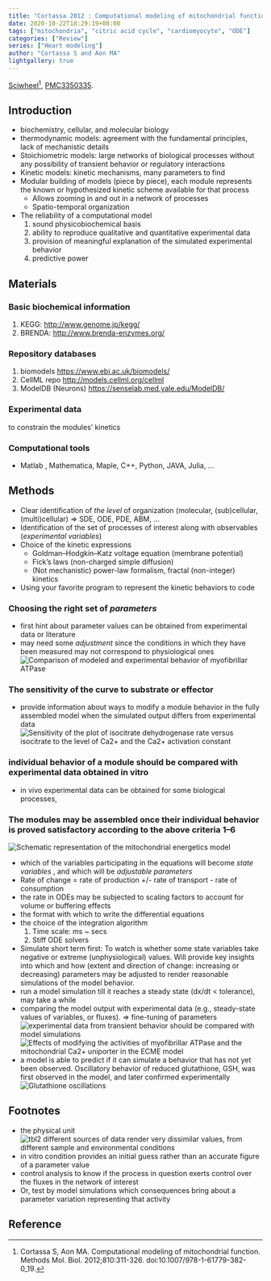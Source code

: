 ```yaml
---
title: "Cortassa 2012 : Computational modeling of mitochondrial function"
date: 2020-10-22T18:29:19+08:00
tags: ["mitochondria", "citric acid cycle", "cardiomyocyte", "ODE"]
categories: ["Review"]
series: ["Heart modeling"]
author: "Cortassa S and Aon MA"
lightgallery: true
---
```


[Sciwheel](https://sciwheel.com/work/#/items/5854039)[^Cortassa2012], [PMC3350335](http://www.ncbi.nlm.nih.gov/pmc/articles/PMC3350335).

<!--more-->

## Introduction

* biochemistry, cellular, and molecular biology
* thermodynamic models: agreement with the fundamental principles, lack of mechanistic details
* Stoichiometric models: large networks of biological processes without any possibility of transient behavior or regulatory interactions
* Kinetic models: kinetic mechanisms, many parameters to find
* Modular building of models (piece by piece), each module represents the known or hypothesized kinetic scheme available for that process
    * Allows zooming in and out in a network of processes
    * Spatio-temporal organization
* The reliability of a computational model
    1. sound physicobiochemical basis
    2. ability to reproduce qualitative and quantitative experimental data
    3. provision of meaningful explanation of the simulated experimental behavior
    4. predictive power

## Materials

### Basic biochemical information

1. KEGG: http://www.genome.jp/kegg/
2. BRENDA: http://www.brenda-enzymes.org/

### Repository databases

1. biomodels https://www.ebi.ac.uk/biomodels/
2. CellML repo http://models.cellml.org/cellml
3. ModelDB (Neurons) https://senselab.med.yale.edu/ModelDB/

### Experimental data

to constrain the modules’ kinetics

### Computational tools

* Matlab , Mathematica, Maple, C++, Python, JAVA, Julia, ...

## Methods

* Clear identification of *the level* of organization (molecular, (sub)cellular, (multi)cellular) => SDE, ODE, PDE, ABM, ...
* Identification of the set of processes of interest along with observables (*experimental variables*)
* Choice of the kinetic expressions
     * Goldman–Hodgkin–Katz voltage equation (membrane potential)
     * Fick’s laws (non-charged simple diffusion)
     * (Not mechanistic) power-law formalism, fractal (non-integer) kinetics
* Using your favorite program to represent the kinetic behaviors to code

### Choosing the right set of *parameters*

* first hint about parameter values can be obtained from experimental data or literature
* may need some *adjustment* since the conditions in which they have been measured may not correspond to physiological ones
![Comparison of modeled and experimental behavior of myofibrillar ATPase](https://www.ncbi.nlm.nih.gov/pmc/articles/PMC3350335/bin/nihms373896f1.jpg)

### The sensitivity of the curve to substrate or effector

* provide information about ways to modify a module behavior in the fully assembled model when the simulated output differs from experimental data
![Sensitivity of the plot of isocitrate dehydrogenase rate versus isocitrate to the level of Ca2+ and the Ca2+ activation constant](https://www.ncbi.nlm.nih.gov/pmc/articles/PMC3350335/bin/nihms373896f2.jpg)

### individual behavior of a module should be compared with experimental data obtained in vitro

* in vivo experimental data can be obtained for some biological processes,

### The modules may be assembled once their individual behavior is proved satisfactory according to the above criteria 1–6

![Schematic representation of the mitochondrial energetics model](https://www.ncbi.nlm.nih.gov/pmc/articles/PMC3350335/bin/nihms373896f3.jpg)
* which of the variables participating in the equations will become *state variables* , and which will be *adjustable parameters*
* Rate of change = rate of production +/- rate of transport - rate of consumption
* the rate in ODEs may be subjected to scaling factors to account for volume or buffering effects
* the format with which to write the differential equations
* the choice of the integration algorithm
    1. Time scale: ms ~ secs
    2. Stiff ODE solvers
* Simulate short term first: To watch is whether some state variables take negative or extreme (unphysiological) values. Will provide key insights into which and how (extent and direction of change: increasing or decreasing) parameters may be adjusted to render reasonable simulations of the model behavior.
* run a model simulation till it reaches a steady state (dx/dt < tolerance), may take a while
* comparing the model output with experimental data (e.g., steady-state values of variables, or fluxes). => fine-tuning of parameters
![experimental data from transient behavior should be compared with model simulations](https://www.ncbi.nlm.nih.gov/pmc/articles/PMC3350335/bin/nihms373896f4.jpg)
![Effects of modifying the activities of myofibrillar ATPase and the mitochondrial Ca2+ uniporter in the ECME model](https://www.ncbi.nlm.nih.gov/pmc/articles/PMC3350335/bin/nihms373896f5.jpg)
* a model is able to predict if it can simulate a behavior that has not yet been observed. Oscillatory behavior of reduced glutathione, GSH, was first observed in the model, and later confirmed experimentally
![Glutathione oscillations](https://www.ncbi.nlm.nih.gov/pmc/articles/PMC3350335/bin/nihms373896f6.jpg)

## Footnotes

* the physical unit
![tbl2 different sources of data render very dissimilar values, from different sample and environmental conditions](https://user-images.githubusercontent.com/40054455/86616785-ee53ab00-bfe8-11ea-8ca2-0fcfbd47966e.png)
* in vitro condition provides an initial guess rather than an accurate figure of a parameter value
* control analysis to know if the process in question exerts control over the fluxes in the network of interest
* Or, test by model simulations which consequences bring about a parameter variation representing that activity

## Reference

[^Cortassa2012]: Cortassa S, Aon MA. Computational modeling of mitochondrial function. Methods Mol. Biol. 2012;810:311-326. doi:10.1007/978-1-61779-382-0_19.
